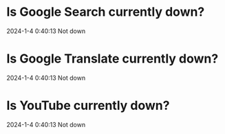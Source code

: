 # Is Google Search currently down?

2024-1-4 0:40:13 Not down

# Is Google Translate currently down?

2024-1-4 0:40:13 Not down

# Is YouTube currently down?

2024-1-4 0:40:13 Not down

